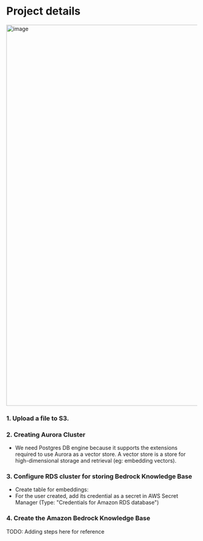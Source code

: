 # Project details

<img width="1888" height="1004" alt="image" src="https://github.com/user-attachments/assets/01ea3b6b-5d89-4216-943d-f39159a8dd09" />


### 1. Upload a file to S3.

### 2. Creating Aurora Cluster

- We need Postgres DB engine because it supports the extensions required to use Aurora as a vector store. A vector store is a store for high-dimensional storage and retrieval (eg: embedding vectors).

### 3. Configure RDS cluster for storing Bedrock Knowledge Base

- Create table for embeddings:
- For the user created, add its credential as a secret in AWS Secret Manager (Type: "Credentials for Amazon RDS database")

### 4. Create the Amazon Bedrock Knowledge Base 

TODO: Adding steps here for reference
